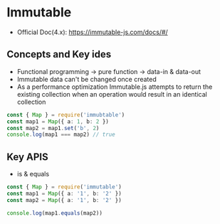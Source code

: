 # Immutable

- Official Doc(4.x): https://immutable-js.com/docs/#/

## Concepts and Key ides

- Functional programming -> pure function -> data-in & data-out
- Immutable data can't be changed once created
- As a performance optimization Immutable.js attempts to return the existing collection when an operation would result in an identical collection

```ts
const { Map } = require('immubtable')
const map1 = Map({ a: 1, b: 2 })
const map2 = map1.set('b', 2)
console.log(map1 === map2) // true
```

## Key APIS

- is & equals

```ts
const { Map } = require('immutable')
const map1 = Map({ a: '1', b: '2' })
const map2 = Map({ a: '1', b: '2' })

console.log(map1.equals(map2))
```
